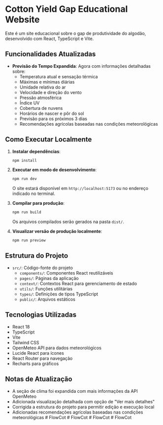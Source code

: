 # Cotton Yield Gap Educational Website

Este é um site educacional sobre o gap de produtividade do algodão, desenvolvido com React, TypeScript e Vite.

## Funcionalidades Atualizadas

- **Previsão do Tempo Expandida**: Agora com informações detalhadas sobre:
  - Temperatura atual e sensação térmica
  - Máximas e mínimas diárias
  - Umidade relativa do ar
  - Velocidade e direção do vento
  - Pressão atmosférica
  - Índice UV
  - Cobertura de nuvens
  - Horários de nascer e pôr do sol
  - Previsão para os próximos 3 dias
  - Recomendações agrícolas baseadas nas condições meteorológicas

## Como Executar Localmente

1. **Instalar dependências**:
   ```bash
   npm install
   ```

2. **Executar em modo de desenvolvimento**:
   ```bash
   npm run dev
   ```
   O site estará disponível em `http://localhost:5173` ou no endereço indicado no terminal.

3. **Compilar para produção**:
   ```bash
   npm run build
   ```
   Os arquivos compilados serão gerados na pasta `dist/`.

4. **Visualizar versão de produção localmente**:
   ```bash
   npm run preview
   ```

## Estrutura do Projeto

- `src/`: Código-fonte do projeto
  - `components/`: Componentes React reutilizáveis
  - `pages/`: Páginas da aplicação
  - `context/`: Contextos React para gerenciamento de estado
  - `utils/`: Funções utilitárias
  - `types/`: Definições de tipos TypeScript
  - `public/`: Arquivos estáticos

## Tecnologias Utilizadas

- React 18
- TypeScript
- Vite
- Tailwind CSS
- OpenMeteo API para dados meteorológicos
- Lucide React para ícones
- React Router para navegação
- Recharts para gráficos

## Notas de Atualização

- A seção de clima foi expandida com mais informações da API OpenMeteo
- Adicionada visualização detalhada com opção de "Ver mais detalhes"
- Corrigida a estrutura do projeto para permitir edição e execução local
- Adicionadas recomendações agrícolas baseadas nas condições meteorológicas
#   F l o w C o t  
 #   F l o w C o t  
 #   F l o w C o t  
 #   F l o w C o t  
 